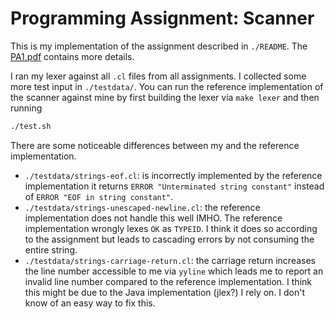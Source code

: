 # Programming Assignment: Scanner

This is my implementation of the assignment described in `./README`. The
[PA1.pdf](https://web.stanford.edu/class/cs143/handouts/PA1.pdf) contains more details.

I ran my lexer against all `.cl` files from all assignments. I collected some more test input in
`./testdata/`. You can run the reference implementation of the scanner against mine by first
building the lexer via `make lexer` and then running

```sh
./test.sh
```

There are some noticeable differences between my and the reference implementation.

* `./testdata/strings-eof.cl`: is incorrectly implemented by the reference implementation it returns
`ERROR "Unterminated string constant"` instead of `ERROR "EOF in string constant"`.
* `./testdata/strings-unescaped-newline.cl`: the reference implementation does not handle this well
IMHO. The reference implementation wrongly lexes `OK` as `TYPEID`. I think it does so according to
the assignment but leads to cascading errors by not consuming the entire string.
* `./testdata/strings-carriage-return.cl`: the carriage return increases the line number accessible
to me via `yyline` which leads me to report an invalid line number compared to the reference
implementation. I think this might be due to the Java implementation (jlex?) I rely on. I don't know
of an easy way to fix this.


